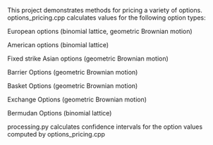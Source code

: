 This project demonstrates methods for pricing a variety of options. 
options_pricing.cpp calculates values for the following option types:

European options (binomial lattice, geometric Brownian motion)

American options (binomial lattice)

Fixed strike Asian options (geometric Brownian motion)

Barrier Options (geometric Brownian motion)

Basket Options (geometric Brownian motion)

Exchange Options (geometric Brownian motion)

Bermudan Options (binomial lattice)


processing.py calculates confidence intervals for the option values computed by options_pricing.cpp